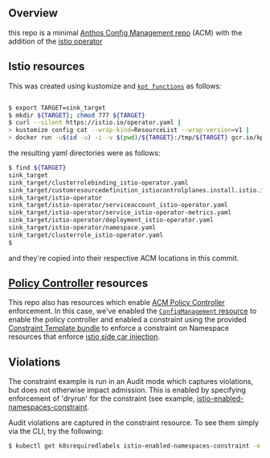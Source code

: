 
## Overview

this repo is a minimal [Anthos Config Management
repo](https://cloud.google.com/anthos-config-management/docs/how-to/repo) (ACM) with
the addition of the [istio
operator](https://istio.io/docs/setup/install/standalone-operator/)


## Istio resources

This was created using kustomize and [`kpt functions`](#TBD) as follows:

```bash

$ export TARGET=sink_target
$ mkdir ${TARGET}; chmod 777 ${TARGET}
$ curl --silent https://istio.io/operator.yaml |  
> kustomize config cat --wrap-kind=ResourceList --wrap-version=v1 |  
> docker run -u$(id -u) -i -v $(pwd)/${TARGET}:/tmp/${TARGET} gcr.io/kpt-functions/write-yaml:dev -d sink_dir=/tmp/${TARGET} -d overwrite=true > /dev/null

```

the resulting yaml directories were as follows:

```bash
$ find ${TARGET}
sink_target
sink_target/clusterrolebinding_istio-operator.yaml
sink_target/customresourcedefinition_istiocontrolplanes.install.istio.io.yaml
sink_target/istio-operator
sink_target/istio-operator/serviceaccount_istio-operator.yaml
sink_target/istio-operator/service_istio-operator-metrics.yaml
sink_target/istio-operator/deployment_istio-operator.yaml
sink_target/istio-operator/namespace.yaml
sink_target/clusterrole_istio-operator.yaml
$
```

and they're copied into their respective ACM locations in this commit.


## [Policy Controller]() resources

This repo also has resources which enable [ACM Policy
Controller](https://cloud.google.com/anthos-config-management/docs/how-to/installing-policy-controller)
enforcement. In this case, we've enabled the [`ConfigManagement`
resource](config-management.yaml) to enable the policy controller and enabled a
constraint using the provided [Constraint Template
bundle](https://cloud.google.com/anthos-config-management/docs/how-to/installing-policy-controller#managing-constraint-template-library)
to enforce a constraint on Namespace resources that enforce [istio side car
injection](https://istio.io/docs/setup/additional-setup/sidecar-injection/#automatic-sidecar-injection).

## Violations

The constraint example is run in an Audit mode which captures violations, but
does not otherwise impact admission. This is enabled by specifying enforcement
of 'dryrun' for the constraint (see example,
[istio-enabled-namespaces-constraint](config-root/cluster/istio-enabled-namespaces-constraint.yaml#L7).

Audit violations are captured in the constraint resource. To see them simply via the CLI, try the following:

```bash
$ kubectl get k8srequiredlabels istio-enabled-namespaces-constraint -o json | jq .status.violations

```






